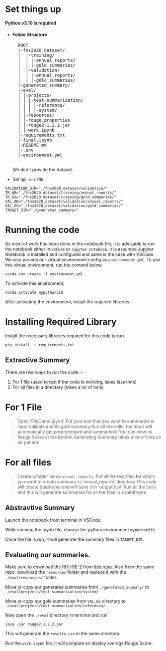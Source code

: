 # Set things up

<strong>Python v3.10 is required </strong>
 
- <h4>Folder Structure</h4>
    <pre>
    ROOT
    |-fns2020_dataset/
    |  |-training/
    |  | |-annual_reports/
    |  | |-gold_summaries/
    |  |-validation/
    |  | |-annual_reports/
    |  | |-gold_summaries/
    |-generated_summary/
    |-eval/
    | |-projects/
    | | |-test-summarization/
    | | | |-reference/
    | | | |-system/
    | |-resources/
    | |-rouge.properties
    | |-rouge2-1.2.2.jar
    | |-work.ipynb
    |-requirements.txt
    |-final.ipynb
    |-README.md
    |-.env
    |-environment.yml
    </pre>

    We don't provide the dataset.

- Set up `.env` file
  
```TRAINING_DIR="./fns2020_dataset/training/"
VALIDATION_DIR="./fns2020_dataset/validation/"
TR_AR="./fns2020_dataset/training/annual_reports/"
TR_GS="./fns2020_dataset/training/gold_summaries/"
VAL_AR="./fns2020_dataset/validation/annual_reports/"
VAL_GS="./fns2020_dataset/validation/gold_summaries/"
TARGET_DIR="./generated_summary/"
```



# Running the code

As most of work has been done in the notebook file, it is advisable to run the notebook either in `VSCode` or `Jupyter notebook`. It is assumed Jupyter Notebook is installed and configured and same is the case with VSCode. We also provide our virtual environment config as `environmnent.yml`. To use this virtual environment, run the comand below

`conda env create -f environment.yml`

To activate this environment,

`conda activate mypython310`

After activating the environment, install the required libraries.

# Installing Required Library

Install the necessary libraries required for this code to run.

`pip install -r requirements.txt`

## Extractive Summary

There are two ways to run the code :-
1) For 1 file (used to test if the code is working, takes less time)
2) For all files in a directory (takes a lot of time)

# For 1 File
> Open 'FileDemo.ipynb'
> Put your text that you want to summarize in input valiable and its gold summary
> Run all the cells, the input will automatically get preprocessed and summarised
> You can view its Rouge Score at the bottom
> Generating Summary takes a lot of time so be patient

# For all files
> Create a folder name `annual_reports`.
> Put all the text files for which you want to create summary in 'annual_reports' directory
> This code will create dataframe and will save it in 'output.csv'
> Run all the cells and this will generate summaries for all the files in a dataframe



## Abstravtive Summary
Launch the notebook from terminal in VSCode. 

While running the ipynb file, choose the python environment `mypython310`

Once the file is run, it will generate the summary files in `TARGET_DIR`.

## Evaluating our summaries.

Make sure to download the ROUGE-2 from [this repo](https://github.com/kavgan/ROUGE-2.0).  Also from the same repo, download the `resources` folder and replace it with the `./eval/resources/` folder.

Move or copy our generated summaries from `./generated_summary/` to `./eval/projects/test-summarization/system/`

Move or copy our gold summaries from `VAL_GS` directory to `./eval/projects/test-summarization/reference/`

Now open the `./eval` directory in terminal and run

`java -jar rouge2-1.2.2.jar`

This will generate the `results.csv` in the same directory.

Run the `work.ipynb` file, it will compute an display average Rouge Score.


